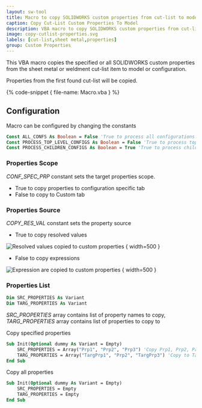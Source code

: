 ```yaml
---
layout: sw-tool
title: Macro to copy SOLIDWORKS custom properties from cut-list to model
caption: Copy Cut-List Custom Properties To Model
description: VBA macro to copy SOLIDWORKS custom properties from cut-list (sheet metal or weldment) to model or configuration
image: copy-cutlist-properties.svg
labels: [cut-list,sheet metal,properties]
group: Custom Properties
---
```

This VBA macro copies the specified or all SOLIDWORKS custom properties from the sheet metal or weldment cut-list item to model or configuration.

Properties from the first found cut-list will be copied.

{% code-snippet { file-name: Macro.vba } %}

## Configuration

Macro can be configured by changing the constants

~~~ vb
Const ALL_CONFS As Boolean = False 'True to process all configurations
Const PROCESS_TOP_LEVEL_CONFIGS As Boolean = False 'True to process top level configurations
Const PROCESS_CHILDREN_CONFIGS As Boolean = True 'True to process children configurations
~~~

### Properties Scope

*CONF_SPEC_PRP* constant sets the target properties scope.

* True to copy properties to configuration specific tab
* False to copy to Custom tab

### Properties Source

*COPY_RES_VAL* constant sets the property source

* True to copy resolved values
    
![Resolved values copied to custom properties](copied-property-values.png) { width=500 }

* False to copy expressions

![Expression are copied to custom properties](copied-expressions.png) { width=500 }

### Properties List

~~~ vb
Dim SRC_PROPERTIES As Variant
Dim TARG_PROPERTIES As Variant
~~~

*SRC_PROPERTIES* array contains list of property names to copy, *TARG_PROPERTIES* array contains list of properties to copy to
    
Copy specified properties

~~~ vb
Sub Init(Optional dummy As Variant = Empty)
    SRC_PROPERTIES = Array("Prp1", "Prp2", "Prp3") 'Copy Prp1, Prp2, Prp3
    TARG_PROPERTIES = Array("TargPrp1", "Prp2", "TargPrp3") 'Copy to TargPrp1, Prp2, TargPrp3
End Sub
~~~

Copy all properties

~~~ vb
Sub Init(Optional dummy As Variant = Empty)
    SRC_PROPERTIES = Empty
    TARG_PROPERTIES = Empty
End Sub
~~~